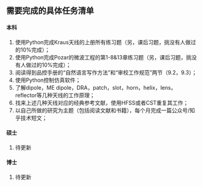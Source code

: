 ## 需要完成的具体任务清单

#### 本科

1. 使用Python完成Kraus天线的上册所有练习题（另，课后习题，挑没有人做过的10%完成）；
2. 使用Python完成Pozar的微波工程的第1-8&13章练习题（另，课后习题，挑没有人做过的10%完成）；
3. 阅读得到品控手册的“自然语言写作方法”和“审校工作规范”两节（9.2，9.3）；
4. 使用Python控制仿真软件；
5. 了解dipole，ME dipole，DRA，patch，slot，horn，helix，lens，reflector等几种天线的工作原理；
6. 找来上述几种天线对应的经典参考文献，使用HFSS或者CST重复其工作；
7. 以自己所做的研究为主题（包括阅读文献和书籍），每个月完成一篇公众号/知乎技术短文；

#### 硕士

1. 待更新

#### 博士

1. 待更新
